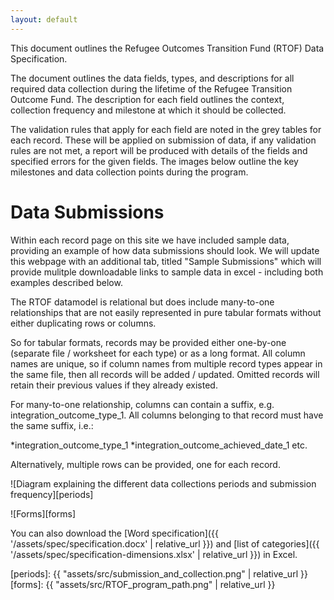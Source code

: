 ```yaml
---
layout: default
---
```


This document outlines the Refugee Outcomes Transition Fund (RTOF) Data Specification.

The document outlines the data fields, types, and descriptions for all required data collection during the lifetime of the Refugee Transition Outcome Fund. The description for each field outlines the context, collection frequency and milestone at which it should be collected.

The validation rules that apply for each field are noted in the grey tables for each record. These will be applied on submission of data, if any validation rules are not met, a report will be produced with details of the fields and specified errors for the given fields.  The images below outline the key milestones and data collection points during the program.

# Data Submissions

Within each record page on this site we have included sample data, providing an example of how data submissions should look. We will update this webpage with an additional tab, titled "Sample Submissions" which will provide mulitple downloadable links to sample data in excel - including both examples described below.      

The RTOF datamodel is relational but does include many-to-one relationships that are not easily represented in pure tabular formats without either duplicating rows or columns.

So for tabular formats, records may be provided either one-by-one (separate file / worksheet for each type) or as a long format. All column names are unique, so if column names from multiple record types appear in the same file, then all records will be added / updated. Omitted records will retain their previous values if they already existed.

For many-to-one relationship, columns can contain a suffix, e.g. integration_outcome_type_1. All columns belonging to that record must have the same suffix, i.e.:

*integration_outcome_type_1
*integration_outcome_achieved_date_1
etc.

Alternatively, multiple rows can be provided, one for each record.

![Diagram explaining the different data collections periods and submission frequency][periods]

![Forms][forms]

You can also download the [Word specification]({{ '/assets/spec/specification.docx' | relative_url }}) and
[list of categories]({{ '/assets/spec/specification-dimensions.xlsx' | relative_url }}) in Excel.

[periods]: {{ "assets/src/submission_and_collection.png" | relative_url }}
[forms]: {{ "assets/src/RTOF_program_path.png" | relative_url }}